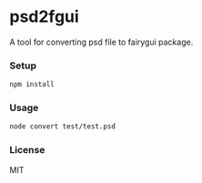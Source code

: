 psd2fgui
=============

A tool for converting psd file to fairygui package.

### Setup ###

```sh
npm install
```

### Usage ###

```sh
node convert test/test.psd
```

### License ###
MIT

